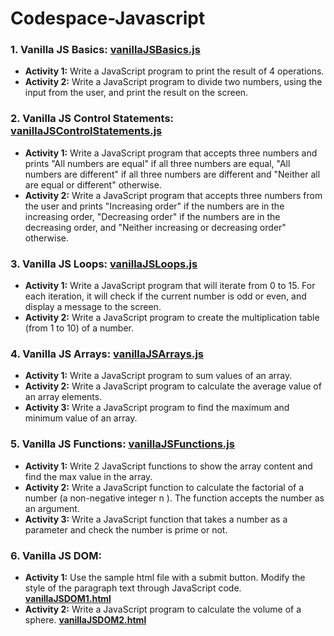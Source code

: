 # Codespace-Javascript
### 1. Vanilla JS Basics: [vanillaJSBasics.js](/vanillaJSBasics.js) ### 
* **Activity 1:** Write a JavaScript program to print the result of 4 operations.
* **Activity 2:** Write a JavaScript program to divide two numbers, using the input from the user, and print the result on the screen.

### 2. Vanilla JS Control Statements: [vanillaJSControlStatements.js](/vanillaJSControlStatements.js) ### 
* **Activity 1:** Write a JavaScript program that accepts three numbers and prints "All numbers are equal" if all three numbers are equal, "All numbers are different" if all three numbers are different and "Neither all are equal or different" otherwise.
* **Activity 2:** Write a JavaScript program that accepts three numbers from the user and prints "Increasing order" if the numbers are in the increasing order, "Decreasing order" if the numbers are in the decreasing order, and "Neither increasing or decreasing order" otherwise.

### 3. Vanilla JS Loops: [vanillaJSLoops.js](/vanillaJSLoops.js) ### 
* **Activity 1:** Write a JavaScript program that will iterate from 0 to 15. For each iteration, it will check if the current number is odd or even, and display a message to the screen.
* **Activity 2:** Write a JavaScript program to create the multiplication table (from 1 to 10) of a number.

### 4. Vanilla JS Arrays: [vanillaJSArrays.js](/vanillaJSArrays.js) ### 
* **Activity 1:** Write a JavaScript program to sum values of an array.
* **Activity 2:** Write a JavaScript program to calculate the average value of an array elements.
* **Activity 3:** Write a JavaScript program to find the maximum and minimum value of an array.

### 5. Vanilla JS Functions: [vanillaJSFunctions.js](/vanillaJSFunctions.js) ### 
* **Activity 1:** Write 2 JavaScript functions to show the array content and find the max value in the array.
* **Activity 2:** Write a JavaScript function to calculate the factorial of a number (a non-negative integer n ). The function accepts the number as an argument.
* **Activity 3:** Write a JavaScript function that takes a number as a parameter and check the number is prime or not. 

### 6. Vanilla JS DOM: ### 
* **Activity 1:** Use the sample html file with a submit button. Modify the style of the paragraph text through JavaScript code. **[vanillaJSDOM1.html](/vanillaJSDOM1.html)**
* **Activity 2:** Write a JavaScript program to calculate the volume of a sphere. **[vanillaJSDOM2.html](/vanillaJSDOM2.html)**

